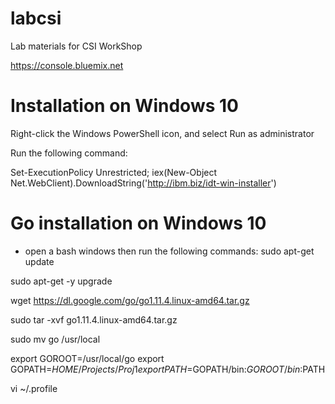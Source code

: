 # labcsi
Lab materials for CSI WorkShop

https://console.bluemix.net



# Installation on Windows 10
Right-click the Windows PowerShell icon, and select Run as administrator

Run the following command:

Set-ExecutionPolicy Unrestricted; iex(New-Object Net.WebClient).DownloadString('http://ibm.biz/idt-win-installer')


# Go installation on Windows 10
- open a bash windows then run the following commands:
sudo apt-get update

sudo apt-get -y upgrade


wget https://dl.google.com/go/go1.11.4.linux-amd64.tar.gz

sudo tar -xvf go1.11.4.linux-amd64.tar.gz

sudo mv go /usr/local


export GOROOT=/usr/local/go
export GOPATH=$HOME/Projects/Proj1
export PATH=$GOPATH/bin:$GOROOT/bin:$PATH

vi ~/.profile

